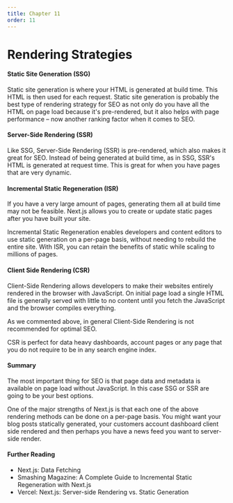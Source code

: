 ```yaml
---
title: Chapter 11
order: 11
---
```


# Rendering Strategies


#### Static Site Generation (SSG)

Static site generation is where your HTML is generated at build time. This HTML is then used for each request. Static site generation is probably the best type of rendering strategy for SEO as not only do you have all the HTML on page load because it's pre-rendered, but it also helps with page performance – now another ranking factor when it comes to SEO.

#### Server-Side Rendering (SSR)

Like SSG, Server-Side Rendering (SSR) is pre-rendered, which also makes it great for SEO. Instead of being generated at build time, as in SSG, SSR's HTML is generated at request time. This is great for when you have pages that are very dynamic.

#### Incremental Static Regeneration (ISR)

If you have a very large amount of pages, generating them all at build time may not be feasible. Next.js allows you to create or update static pages after you have built your site.

Incremental Static Regeneration enables developers and content editors to use static generation on a per-page basis, without needing to rebuild the entire site. With ISR, you can retain the benefits of static while scaling to millions of pages.

#### Client Side Rendering (CSR)

Client-Side Rendering allows developers to make their websites entirely rendered in the browser with JavaScript. On initial page load a single HTML file is generally served with little to no content until you fetch the JavaScript and the browser compiles everything.

As we commented above, in general Client-Side Rendering is not recommended for optimal SEO.

CSR is perfect for data heavy dashboards, account pages or any page that you do not require to be in any search engine index.

#### Summary

The most important thing for SEO is that page data and metadata is available on page load without JavaScript. In this case SSG or SSR are going to be your
best options.

One of the major strengths of Next.js is that each one of the above rendering methods can be done on a per-page basis. You might want your blog posts
statically generated, your customers account dashboard client side rendered and then perhaps you have a news feed you want to server-side render.

#### Further Reading

- Next.js: Data Fetching
- Smashing Magazine: A Complete Guide to Incremental Static Regeneration with Next.js
- Vercel: Next.js: Server-side Rendering vs. Static Generation
